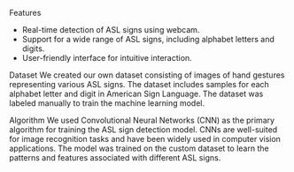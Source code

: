 Features
- Real-time detection of ASL signs using webcam.
- Support for a wide range of ASL signs, including alphabet letters and digits.
- User-friendly interface for intuitive interaction.

 Dataset
We created our own dataset consisting of images of hand gestures representing various ASL signs. The dataset includes samples for each alphabet letter and digit in American Sign Language. The dataset was labeled manually to train the machine learning model.

 Algorithm
We used Convolutional Neural Networks (CNN) as the primary algorithm for training the ASL sign detection model. CNNs are well-suited for image recognition tasks and have been widely used in computer vision applications. The model was trained on the custom dataset to learn the patterns and features associated with different ASL signs.


